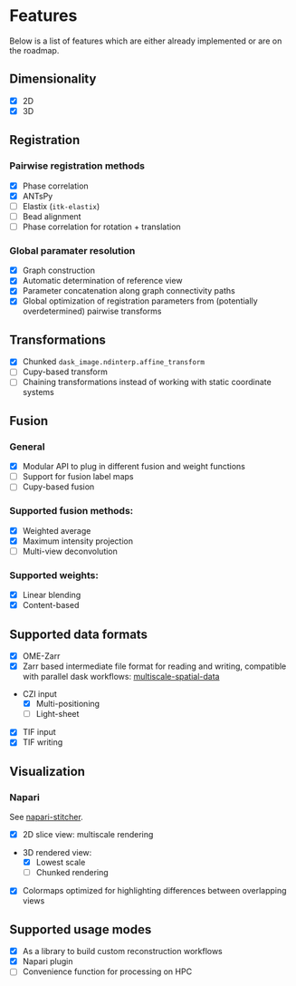 # Features

Below is a list of features which are either already implemented or are on the roadmap.

## Dimensionality
- [x] 2D
- [x] 3D

## Registration

### Pairwise registration methods
- [x] Phase correlation
- [x] ANTsPy
- [ ] Elastix (`itk-elastix`)
- [ ] Bead alignment
- [ ] Phase correlation for rotation + translation

### Global paramater resolution

- [x] Graph construction
- [x] Automatic determination of reference view
- [x] Parameter concatenation along graph connectivity paths
- [x] Global optimization of registration parameters from (potentially overdetermined) pairwise transforms

## Transformations

- [x] Chunked `dask_image.ndinterp.affine_transform`
- [ ] Cupy-based transform
- [ ] Chaining transformations instead of working with static coordinate systems

## Fusion

### General

- [x] Modular API to plug in different fusion and weight functions
- [ ] Support for fusion label maps
- [ ] Cupy-based fusion

### Supported fusion methods:

  - [x] Weighted average
  - [x] Maximum intensity projection
  - [ ] Multi-view deconvolution

### Supported weights:

  - [x] Linear blending
  - [x] Content-based

## Supported data formats

- [x] OME-Zarr
- [x] Zarr based intermediate file format for reading and writing, compatible with parallel dask workflows: [multiscale-spatial-data](https://github.com/spatial-image/multiscale-spatial-image)
- CZI input
  - [x] Multi-positioning
  - [ ] Light-sheet
- [x] TIF input
- [x] TIF writing

## Visualization

### Napari

See [napari-stitcher](github.com/multiview-stitcher/napari-stitcher).

- [x] 2D slice view: multiscale rendering
- 3D rendered view:
  - [x] Lowest scale
  - [ ] Chunked rendering
- [x] Colormaps optimized for highlighting differences between overlapping views

## Supported usage modes
- [x] As a library to build custom reconstruction workflows
- [x] Napari plugin
- [ ] Convenience function for processing on HPC
